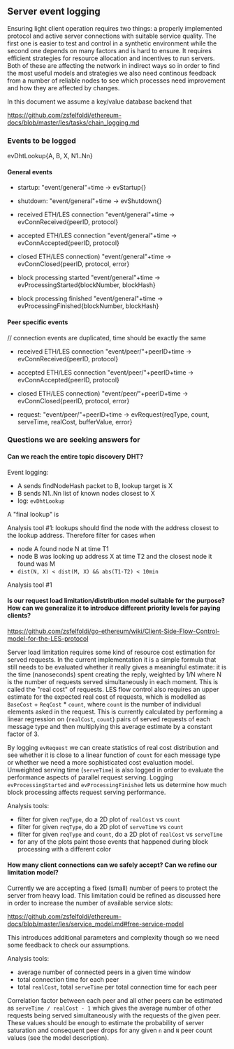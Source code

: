 ## Server event logging

Ensuring light client operation requires two things: a properly implemented protocol and active server connections with suitable service quality. The first one is easier to test and control in a synthetic environment while the second one depends on many factors and is hard to ensure. It requires efficient strategies for resource allocation and incentives to run servers. Both of these are affecting the network in indirect ways so in order to find the most useful models and strategies we also need continous feedback from a number of reliable nodes to see which processes need improvement and how they are affected by changes.

In this document we assume a key/value database backend that 


https://github.com/zsfelfoldi/ethereum-docs/blob/master/les/tasks/chain_logging.md

### Events to be logged


evDhtLookup{A, B, X, N1..Nn}

#### General events

- startup:						"event/general"+time -> evStartup{}
- shutdown:						"event/general"+time -> evShutdown{}

- received ETH/LES connection	"event/general"+time -> evConnReceived{peerID, protocol}
- accepted ETH/LES connection	"event/general"+time -> evConnAccepted{peerID, protocol}
- closed ETH/LES connection)	"event/general"+time -> evConnClosed{peerID, protocol, error}

- block processing started		"event/general"+time -> evProcessingStarted{blockNumber, blockHash}
- block processing finished		"event/general"+time -> evProcessingFinished{blockNumber, blockHash}

#### Peer specific events

// connection events are duplicated, time should be exactly the same
- received ETH/LES connection	"event/peer/"+peerID+time -> evConnReceived{peerID, protocol}
- accepted ETH/LES connection	"event/peer/"+peerID+time -> evConnAccepted{peerID, protocol}
- closed ETH/LES connection)	"event/peer/"+peerID+time -> evConnClosed{peerID, protocol, error}

- request:				"event/peer/"+peerID+time -> evRequest{reqType, count, serveTime, realCost, bufferValue, error}

### Questions we are seeking answers for

#### Can we reach the entire topic discovery DHT?

Event logging:
- A sends findNodeHash packet to B, lookup target is X
- B sends N1..Nn list of known nodes closest to X
- log: `evDhtLookup`

A "final lookup" is 

Analysis tool #1: lookups should find the node with the address closest to the lookup address. Therefore filter for cases when
- node A found node N at time T1
- node B was looking up address X at time T2 and the closest node it found was M
- `dist(N, X) < dist(M, X) && abs(T1-T2) < 10min`

Analysis tool #1

#### Is our request load limitation/distribution model suitable for the purpose? How can we generalize it to introduce different priority levels for paying clients?

https://github.com/zsfelfoldi/go-ethereum/wiki/Client-Side-Flow-Control-model-for-the-LES-protocol

Server load limitation requires some kind of resource cost estimation for served requests. In the current implementation it is a simple formula that still needs to be evaluated whether it really gives a meaningful estimate: it is the time (nanoseconds) spent creating the reply, weighted by 1/N where N is the number of requests served simultaneously in each moment. This is called the "real cost" of requests. LES flow control also requires an upper estimate for the expected real cost of requests, which is modelled as `BaseCost` + `ReqCost` * `count`, where `count` is the number of individual elements asked in the request. This is currently calculated by performing a linear regression on (`realCost`, `count`) pairs of served requests of each message type and then multiplying this average estimate by a constant factor of 3. 

By logging `evRequest` we can create statistics of real cost distribution and see whether it is close to a linear function of `count` for each message type or whether we need a more sophisticated cost evaluation model. Unweighted serving time (`serveTime`) is also logged in order to evaluate the performance aspects of parallel request serving. Logging `evProcessingStarted` and `evProcessingFinished` lets us determine how much block processing affects request serving performance.

Analysis tools:
- filter for given `reqType`, do a 2D plot of `realCost` vs `count`
- filter for given `reqType`, do a 2D plot of `serveTime` vs `count`
- filter for given `reqType` and `count`, do a 2D plot of `realCost` vs `serveTime`
- for any of the plots paint those events that happened during block processing with a different color

#### How many client connections can we safely accept? Can we refine our limitation model?

Currently we are accepting a fixed (small) number of peers to protect the server from heavy load. This limitation could be refined as discussed here in order to increase the number of available service slots:

https://github.com/zsfelfoldi/ethereum-docs/blob/master/les/service_model.md#free-service-model

This introduces additional parameters and complexity though so we need some feedback to check our assumptions.

Analysis tools:
- average number of connected peers in a given time window
- total connection time for each peer
- total `realCost`, total `serveTime` per total connection time for each peer

Correlation factor between each peer and all other peers can be estimated as `serveTime / realCost - 1` which gives the average number of other requests being served simultaneously with the requests of the given peer. These values should be enough to estimate the probability of server saturation and consequent peer drops for any given `n` and `N` peer count values (see the model description).


